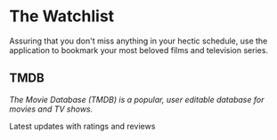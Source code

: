 # The Watchlist

Assuring that you don't miss anything in your hectic schedule, use the application to bookmark your most beloved films and television series.

## TMDB

_The Movie Database (TMDB) is a popular, user editable database for movies and TV shows._

Latest updates with ratings and reviews
